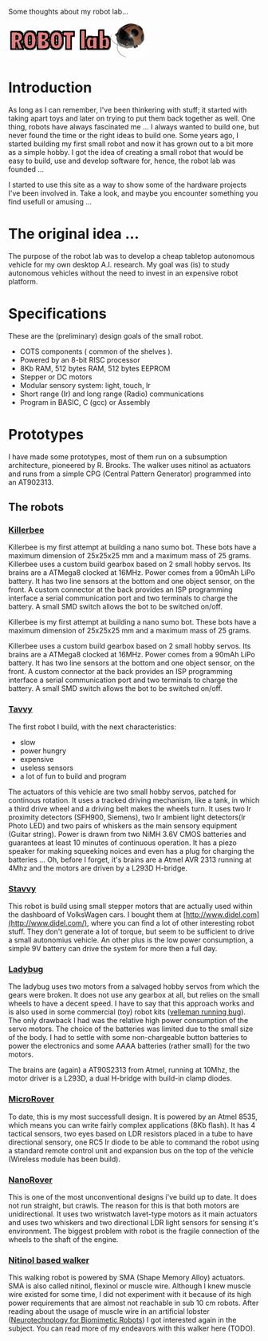 Some thoughts about my robot lab...

![](images/robotlab_275_71.png "robotlab_275_71")

# Introduction

As long as I can remember, I've been thinkering with stuff; it started with taking apart toys and later on trying to put them back together as well. One thing, robots have always fascinated me ... I always wanted to build one, but never found the time or the right ideas to build one. Some years ago, I started building my first small robot and now it has grown out to a bit more as a simple hobby. I got the idea of creating a small robot that would be easy to build, use and develop software for, hence, the robot lab was founded ...

I started to use this site as a way to show some of the hardware projects I've been involved in. Take a look, and maybe you encounter something you find usefull or amusing ...

# The original idea ...

The purpose of the robot lab was to develop a cheap tabletop autonomous vehicle for my own desktop A.I. research. My goal was (is) to study autonomous vehicles without the need to invest in an expensive robot platform.

# Specifications

These are the (preliminary) design goals of the small robot.

  * COTS components ( common of the shelves ).
  * Powered by an 8-bit RISC processor
  * 8Kb RAM, 512 bytes RAM, 512 bytes EEPROM
  * Stepper or DC motors
  * Modular sensory system: light, touch, Ir
  * Short range (Ir) and long range (Radio) communications
  * Program in BASIC, C (gcc) or Assembly

# Prototypes

I have made some prototypes, most of them run on a subsumption architecture, pioneered by R. Brooks. The walker uses nitinol as actuators and runs from a simple CPG (Central Pattern Generator) programmed into an AT902313.

## The robots

### [Killerbee](../2004-03-20-killer-bee/)

Killerbee is my first attempt at building a nano sumo bot. These bots have a maximum dimension of 25x25x25 mm and a maximum mass of 25 grams. Killerbee uses a custom build gearbox based on 2 small hobby servos. Its brains are a ATMega8 clocked at 16MHz. Power comes from a 90mAh LiPo battery. It has two line sensors at the bottom and one object sensor, on the front. A custom connector at the back provides an ISP programming interface a serial communication port and two terminals to charge the battery. A small SMD switch allows the bot to be switched on/off.

Killerbee is my first attempt at building a nano sumo bot. These bots have a maximum dimension of 25x25x25 mm and a maximum mass of 25 grams.

Killerbee uses a custom build gearbox based on 2 small hobby servos. Its brains are a ATMega8 clocked at 16MHz. Power comes from a 90mAh LiPo battery. It has two line sensors at the bottom and one object sensor, on the front. A custom connector at the back provides an ISP programming interface a serial communication port and two terminals to charge the battery. A small SMD switch allows the bot to be switched on/off.

### [Tavvy](../2002-04-01-tavvy/)

The first robot I build, with the next characteristics:

  * slow
  * power hungry
  * expensive
  * useless sensors
  * a lot of fun to build and program

The actuators of this vehicle are two small hobby servos, patched for continous rotation. It uses a tracked driving mechanism, like a tank, in which a third drive wheel and a driving belt makes the wheels turn. It uses two Ir proximity detectors (SFH900, Siemens), two Ir ambient light detectors(Ir Photo LED) and two pairs of whiskers as the main sensory equipment (Guitar string). Power is drawn from two NiMH 3.6V CMOS batteries and guarantees at least 10 minutes of continuous operation. It has a piezo speaker for making squeeking noices and even has a plug for charging the batteries ... Oh, before I forget, it's brains are a Atmel AVR 2313 running at 4Mhz and the motors are driven by a L293D H-bridge.

### [Stavvy](../2002-04-01-stavvy/)

This robot is build using small stepper motors that are actually used within the dashboard of VolksWagen cars. I bought them at [http://www.didel.com](http://www.didel.com/), where you can find a lot of other interesting robot stuff. They don't generate a lot of torque, but seem to be sufficient to drive a small autonomius vehicle. An other plus is the low power consumption, a simple 9V battery can drive the system for more then a full day.

### [Ladybug](../2003-08-30-ladybug/)

The ladybug uses two motors from a salvaged hobby servos from which the gears were broken. It does not use any gearbox at all, but relies on the small wheels to have a decent speed. I have to say that this approach works and is also used in some commercial (toy) robot kits ([velleman running bug](http://www.velleman.be/Product.asp?lan=1&id=346299)). The only drawback I had was the relative high power consumption of the servo motors. The choice of the batteries was limited due to the small size of the body. I had to settle with some non-chargeable button batteries to power the electronics and some AAAA batteries (rather small) for the two motors.

The brains are (again) a AT90S2313 from Atmel, running at 10Mhz, the motor driver is a L293D, a dual H-bridge with build-in clamp diodes.

### [MicroRover](../2003-07-31-micro-rover/)

To date, this is my most successfull design. It is powered by an Atmel 8535, which means you can write fairly complex applications (8Kb flash). It has 4 tactical sensors, two eyes based on LDR resistors placed in a tube to have directional sensory, one RC5 Ir diode to be able to command the robot using a standard remote control unit and expansion bus on the top of the vehicle (Wireless module has been build).

### [NanoRover](../2003-07-19-nanorover/)

This is one of the most unconventional designs i've build up to date. It does not run straight, but crawls. The reason for this is that both motors are unidirectional. It uses two wristwatch lavet-type motors as it main actuators and uses two whiskers and two directional LDR light sensors for sensing it's environment. The biggest problem with robot is the fragile connection of the wheels to the shaft of the engine.

### [Nitinol based walker](../2005-10-22-nitinol-walker/)

This walking robot is powered by SMA (Shape Memory Alloy) actuators. SMA is also called nitinol, flexinol or muscle wire. Although I knew muscle wire existed for some time, I did not experiment with it because of its high power requirements that are almost not reachable in sub 10 cm robots. After reading about the usage of muscle wire in an artificial lobster ([Neurotechnology for Biomimetic Robots](http://www.neurotechnology.neu.edu/neurotechnology.html)) I got interested again in the subject. You can read more of my endeavors with this walker here (TODO).

